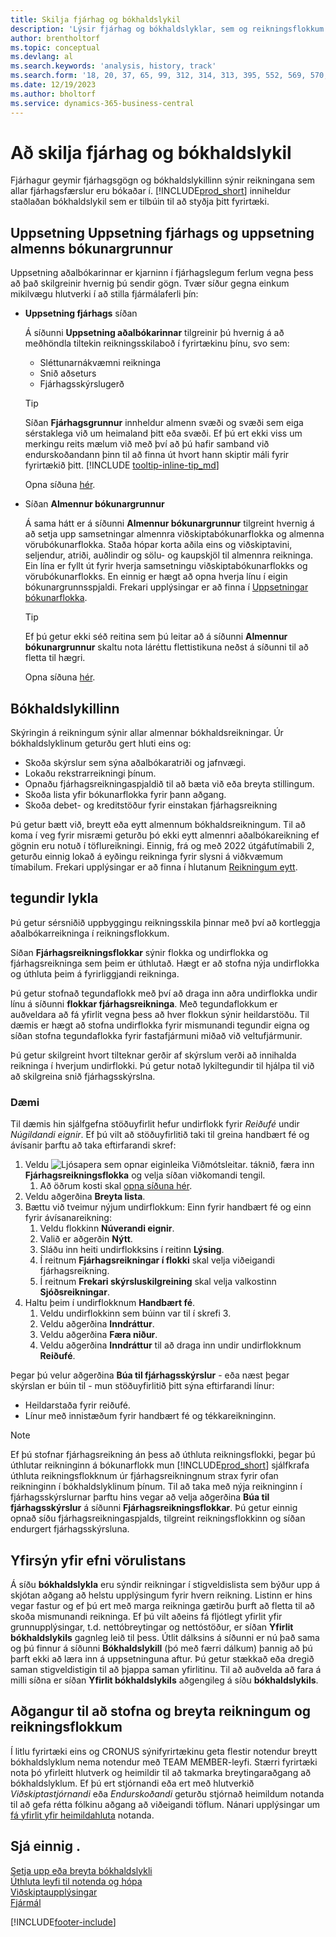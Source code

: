 ```yaml
---
title: Skilja fjárhag og bókhaldslykil
description: 'Lýsir fjárhag og bókhaldslyklar, sem og reikningsflokkum. Notaðu síðu fjárhagsuppsetningar til að tilgreina meðhöndlun bókhaldsvandamála í fyrirtækinu.'
author: brentholtorf
ms.topic: conceptual
ms.devlang: al
ms.search.keywords: 'analysis, history, track'
ms.search.form: '18, 20, 37, 65, 99, 312, 314, 313, 395, 552, 569, 570, 634, 790, 791, 1158'
ms.date: 12/19/2023
ms.author: bholtorf
ms.service: dynamics-365-business-central
---
```

# <a name="understanding-the-general-ledger-and-chart-of-accounts"></a>Að skilja fjárhag og bókhaldslykil

Fjárhagur geymir fjárhagsgögn og bókhaldslykillinn sýnir reikningana sem allar fjárhagsfærslur eru bókaðar í. [!INCLUDE[prod_short](includes/prod_short.md)] inniheldur staðlaðan bókhaldslykil sem er tilbúin til að styðja þitt fyrirtæki.

## <a name="general-ledger-setup-and-general-posting-setup"></a>Uppsetning Uppsetning fjárhags og uppsetning almenns bókunargrunnur

Uppsetning aðalbókarinnar er kjarninn í fjárhagslegum ferlum vegna þess að það skilgreinir hvernig þú sendir gögn. Tvær síður gegna einkum mikilvægu hlutverki í að stilla fjármálaferli þín:  

* **Uppsetning fjárhags** síðan

  Á síðunni **Uppsetning aðalbókarinnar** tilgreinir þú hvernig á að meðhöndla tiltekin reikningsskilaboð í fyrirtækinu þínu, svo sem:  

  * Sléttunarnákvæmni reikninga  
  * Snið aðseturs  
  * Fjárhagsskýrslugerð

  > [!TIP]
  > Síðan **Fjárhagsgrunnur** innheldur almenn svæði og svæði sem eiga sérstaklega við um heimaland þitt eða svæði. Ef þú ert ekki viss um merkingu reits mælum við með því að þú hafir samband við endurskoðandann þinn til að finna út hvort hann skiptir máli fyrir fyrirtækið þitt. [!INCLUDE [tooltip-inline-tip_md](includes/tooltip-inline-tip_md.md)]  

  Opna síðuna [hér](https://businesscentral.dynamics.com/?page=118).
  
* Síðan **Almennur bókunargrunnur**

  Á sama hátt er á síðunni **Almennur bókunargrunnur** tilgreint hvernig á að setja upp samsetningar almennra viðskiptabókunarflokka og almenna vörubókunarflokka. Staða hópar korta aðila eins og viðskiptavini, seljendur, atriði, auðlindir og sölu- og kaupskjöl til almennra reikninga. Ein lína er fyllt út fyrir hverja samsetningu viðskiptabókunarflokks og vörubókunarflokks. En einnig er hægt að opna hverja línu í eigin bókunargrunnsspjaldi. Frekari upplýsingar er að finna í [Uppsetningar bókunarflokka](finance-posting-groups.md).  

  > [!TIP]
  > Ef þú getur ekki séð reitina sem þú leitar að á síðunni **Almennur bókunargrunnur** skaltu nota láréttu flettistikuna neðst á síðunni til að fletta til hægri.  

  Opna síðuna [hér](https://businesscentral.dynamics.com/?page=314).

## <a name="the-chart-of-accounts"></a>Bókhaldslykillinn

Skýringin á reikningum sýnir allar almennar bókhaldsreikningar. Úr bókhaldslyklinum geturðu gert hluti eins og:  

* Skoða skýrslur sem sýna aðalbókaratriði og jafnvægi.  
* Lokaðu rekstrarreikningi þínum.  
* Opnaðu fjárhagsreikningaspjaldið til að bæta við eða breyta stillingum.  
* Skoða lista yfir bókunarflokka fyrir þann aðgang.
* Skoða debet- og kreditstöður fyrir einstakan fjárhagsreikning

Þú getur bætt við, breytt eða eytt almennum bókhaldsreikningum. Til að koma í veg fyrir misræmi geturðu þó ekki eytt almennri aðalbókareikning ef gögnin eru notuð í töflureikningi. Einnig, frá og með 2022 útgáfutímabili 2, geturðu einnig lokað á eyðingu reikninga fyrir slysni á viðkvæmum tímabilum. Frekari upplýsingar er að finna í hlutanum [Reikningum eytt](finance-setup-chart-accounts.md#delete-accounts).  

## <a name="account-categories"></a>tegundir lykla

Þú getur sérsniðið uppbyggingu reikningsskila þinnar með því að kortleggja aðalbókarreikninga í reikningsflokkum.  

Síðan **Fjárhagsreikningsflokkar** sýnir flokka og undirflokka og fjárhagsreikninga sem þeim er úthlutað. Hægt er að stofna nýja undirflokka og úthluta þeim á fyrirliggjandi reikninga.  

Þú getur stofnað tegundaflokk með því að draga inn aðra undirflokka undir línu á síðunni **flokkar fjárhagsreikninga**. Með tegundaflokkum er auðveldara að fá yfirlit vegna þess að hver flokkun sýnir heildarstöðu. Til dæmis er hægt að stofna undirflokka fyrir mismunandi tegundir eigna og síðan stofna tegundaflokka fyrir fastafjármuni miðað við veltufjármunir.  

Þú getur skilgreint hvort tilteknar gerðir af skýrslum verði að innihalda reikninga í hverjum undirflokki. Þú getur notað lykiltegundir til hjálpa til við að skilgreina snið fjárhagsskýrslna.  

### <a name="example"></a>Dæmi

Til dæmis hin sjálfgefna stöðuyfirlit hefur undirflokk fyrir *Reiðufé* undir *Núgildandi eignir*. Ef þú vilt að stöðuyfirlitið taki til greina handbært fé og ávísanir þarftu að taka eftirfarandi skref:

1. Veldu ![Ljósapera sem opnar eiginleika Viðmótsleitar.](media/ui-search/search_small.png "Segðu mér hvað þú vilt gera") táknið, færa inn **Fjárhagsreikningsflokka** og velja síðan viðkomandi tengil.
   1. Að öðrum kosti skal [opna síðuna hér](https://businesscentral.dynamics.com/?page=790).
2. Veldu aðgerðina **Breyta lista**.
3. Bættu við tveimur nýjum undirflokkum: Einn fyrir handbært fé og einn fyrir ávísanareikning:
   1. Veldu flokkinn **Núverandi eignir**.
   2. Valið er aðgerðin **Nýtt**.
   3. Sláðu inn heiti undirflokksins í reitinn **Lýsing**.
   4. Í reitnum **Fjárhagsreikningar í flokki** skal velja viðeigandi fjárhagsreikning.
   5. Í reitnum **Frekari skýrsluskilgreining** skal velja valkostinn **Sjóðsreikningar**.
4. Haltu þeim í undirflokknum **Handbært fé**.
   1. Veldu undirflokkinn sem búinn var til í skrefi 3.
   2. Veldu aðgerðina **Inndráttur**.
   3. Veldu aðgerðina **Færa niður**.
   4. Veldu aðgerðina **Inndráttur** til að draga inn undir undirflokknum **Reiðufé**.

Þegar þú velur aðgerðina **Búa til fjárhagsskýrslur** - eða næst þegar skýrslan er búin til - mun stöðuyfirlitið þitt sýna eftirfarandi línur:

* Heildarstaða fyrir reiðufé.
* Línur með innistæðum fyrir handbært fé og tékkareikninginn.  

> [!NOTE]
> Ef þú stofnar fjárhagsreikning án þess að úthluta reikningsflokki, þegar þú úthlutar reikninginn á bókunarflokk mun [!INCLUDE[prod_short](includes/prod_short.md)] sjálfkrafa úthluta reikningsflokknum úr fjárhagsreikningnum strax fyrir ofan reikninginn í bókhaldslyklinum þínum. Til að taka með nýja reikninginn í fjárhagsskýrslurnar þarftu hins vegar að velja aðgerðina **Búa til fjárhagsskýrslur** á síðunni **Fjárhagsreikningsflokkar**. Þú getur einnig opnað síðu fjárhagsreikningaspjalds, tilgreint reikningsflokkinn og síðan endurgert fjárhagsskýrsluna.

## <a name="get-a-quick-overview"></a>Yfirsýn yfir efni vörulistans

Á síðu **bókhaldslykla** eru sýndir reikningar í stigveldislista sem býður upp á skjótan aðgang að helstu upplýsingum fyrir hvern reikning. Listinn er hins vegar fastur og ef þú ert með marga reikninga gætirðu þurft að fletta til að skoða mismunandi reikninga. Ef þú vilt aðeins fá fljótlegt yfirlit yfir grunnupplýsingar, t.d. nettóbreytingar og nettóstöður, er síðan **Yfirlit bókhaldslykils** gagnleg leið til þess. Útlit dálksins á síðunni er nú það sama og þú finnur á síðunni **Bókhaldslykill** (þó með færri dálkum) þannig að þú þarft ekki að læra inn á uppsetninguna aftur. Þú getur stækkað eða dregið saman stigveldistigin til að þjappa saman yfirlitinu. Til að auðvelda að fara á milli síðna er síðan **Yfirlit bókhaldslykils** aðgengileg á síðu **bókhaldslykils**.

## <a name="access-to-create-and-edit-accounts-and-account-categories"></a>Aðgangur til að stofna og breyta reikningum og reikningsflokkum

Í litlu fyrirtæki eins og CRONUS sýnifyrirtækinu geta flestir notendur breytt bókhaldslyklum nema notendur með TEAM MEMBER-leyfi. Stærri fyrirtæki nota þó yfirleitt hlutverk og heimildir til að takmarka breytingaraðgang að bókhaldslyklum. Ef þú ert stjórnandi eða ert með hlutverkið *Viðskiptastjórnandi* eða *Endurskoðandi* geturðu stjórnað heimildum notanda til að gefa rétta fólkinu aðgang að viðeigandi töflum. Nánari upplýsingar um [fá yfirlit yfir heimildahluta](ui-define-granular-permissions.md#get-an-overview-of-a-users-permissions) notanda.  

## <a name="see-also"></a>Sjá einnig .

[Setja upp eða breyta bókhaldslykli](finance-setup-chart-accounts.md)  
[Úthluta leyfi til notenda og hópa](ui-define-granular-permissions.md)  
[Viðskiptaupplýsingar](bi.md)  
[Fjármál](finance.md)  

[!INCLUDE[footer-include](includes/footer-banner.md)]
